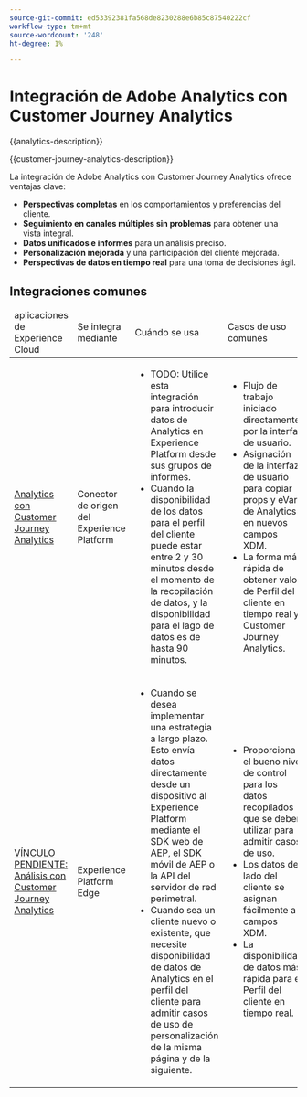 ```yaml
---
source-git-commit: ed53392381fa568de8230288e6b85c87540222cf
workflow-type: tm+mt
source-wordcount: '248'
ht-degree: 1%

---
```



# Integración de Adobe Analytics con Customer Journey Analytics

{{analytics-description}}

{{customer-journey-analytics-description}}

La integración de Adobe Analytics con Customer Journey Analytics ofrece ventajas clave:

+ **Perspectivas completas** en los comportamientos y preferencias del cliente.
+ **Seguimiento en canales múltiples sin problemas** para obtener una vista integral.
+ **Datos unificados e informes** para un análisis preciso.
+ **Personalización mejorada** y una participación del cliente mejorada.
+ **Perspectivas de datos en tiempo real** para una toma de decisiones ágil.

## Integraciones comunes

<table>
    <thead>
        <tr>
            <td>aplicaciones de Experience Cloud</td>
            <td>Se integra mediante</td>
            <td>Cuándo se usa</td>
            <td>Casos de uso comunes</td>
        </tr>
    </thead>
    <tbody>
        <tr>
            <td><a href="../../integrations/tutorials/analytics-customer-journey-analytics/experience-platform-source-connector.md" target="_blank" rel="noreferrer">Analytics con Customer Journey Analytics</a></td>
            <td>Conector de origen del Experience Platform</td>
            <td>
                <ul>
                    <li>TODO: Utilice esta integración para introducir datos de Analytics en Experience Platform desde sus grupos de informes.</li>
                    <li>Cuando la disponibilidad de los datos para el perfil del cliente puede estar entre 2 y 30 minutos desde el momento de la recopilación de datos, y la disponibilidad para el lago de datos es de hasta 90 minutos.</li>
                </ul>
            </td>
            <td>
                <ul>
                    <li>Flujo de trabajo iniciado directamente por la interfaz de usuario.</li>
                    <li>Asignación de la interfaz de usuario para copiar props y eVars de Analytics en nuevos campos XDM.</li>
                    <li>La forma más rápida de obtener valor de Perfil del cliente en tiempo real y Customer Journey Analytics.</li>
                </ul>
            </td>
        </tr>
        <tr>
            <td><a href="https://www.adobe.com/" target="_blank" rel="noreferrer">VÍNCULO PENDIENTE: Análisis con Customer Journey Analytics</a></td>
            <td>Experience Platform Edge</td>
            <td>
                <ul>
                    <li>Cuando se desea implementar una estrategia a largo plazo. Esto envía datos directamente desde un dispositivo al Experience Platform mediante el SDK web de AEP, el SDK móvil de AEP o la API del servidor de red perimetral.</li>
                    <li>Cuando sea un cliente nuevo o existente, que necesite disponibilidad de datos de Analytics en el perfil del cliente para admitir casos de uso de personalización de la misma página y de la siguiente.</li>
                </ul>
            </td>
            <td>
                <ul>
                    <li>Proporciona el bueno nivel de control para los datos recopilados que se deben utilizar para admitir casos de uso.</li>
                    <li>Los datos del lado del cliente se asignan fácilmente a campos XDM.</li>
                    <li>La disponibilidad de datos más rápida para el Perfil del cliente en tiempo real.</li>
                </ul>
            </td>
        </tr>  
    </tbody>          
</table>
